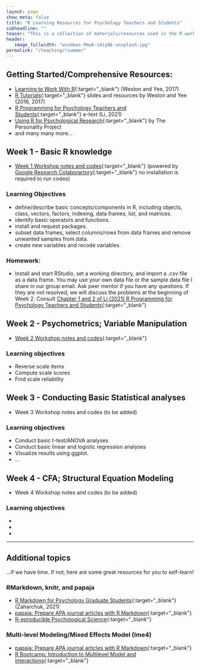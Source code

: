 ```yaml
---
layout: page
show_meta: false
title: "R Learning Resources for Psychology Teachers and Students"
subheadline: ""
teaser: "This is a collection of materials/resources used in the R workshop offered by Dr. Manyu Li for UL Lafayette graduate students in summer 2021. All resources used in the workshop are shared/linked on this page."
header:
   image_fullwidth: "windows-Pmu6-i4iyNE-unsplash.jpg"
permalink: "/teaching/rsummer"
---
```



## Getting Started/Comprehensive Resources:
* [Learning to Work With R](https://www.psychologicalscience.org/observer/learning-to-work-with-r){:target="_blank"} (Weston and Yee, 2017)
* [R Tutorials](https://debyeeneuro.com/r-tutorials/){:target="_blank"} slides and resources by Weston and Yee (2016, 2017)
* [R Programming for Psychology Teachers and Students](https://louis.oercommons.org/courseware/lesson/1310/overview){:target="_blank"} e-text (Li, 2021)
* [Using R for Psychological Research](http://personality-project.org/r/r.guide.html){:target="_blank"} by The Personality Project
* and many many more... 

## Week 1 - Basic R knowledge 
* [Week 1 Workshop notes and codes](https://colab.research.google.com/drive/1LYQIwPKewYRPKejuf3h7MryjLbQi7GKX?usp=sharing){:target="_blank"} (powered by [Google Research Colaborartory](https://colab.research.google.com/notebooks/intro.ipynb?utm_source=scs-index"){:target="_blank"} no installation is required to run codes) 

### Learning Objectives  
* define/describe basic concepts/components in R, including objects, class, vectors, factors, indexing, data frames, list, and matrices. 
* identify basic operators and functions.
* install and request packages. 
* subset data frames, select columns/rows from data frames and remove unwanted samples from data.
* create new variables and recode variables.

### Homework:
* Install and start RStudio, set a working directory, and import a *.csv* file as a data frame. You may use your own data file or the sample data file I share in our group email. Ask peer mentor if you have any questions. If they are not resolved, we will discuss the problems at the beginning of Week 2. Consult [Chapter 1 and 2 of Li (2021) R Programming for Psychology Teachers and Students](https://louis.oercommons.org/courseware/lesson/1310/overview){:target="_blank"} 

## Week 2 - Psychometrics; Variable Manipulation
* [Week 2 Workshop notes and codes](https://colab.research.google.com/drive/1Lv90b6-vp1fS2JtLILeCAruuvs2Y3SWV?usp=sharing){:target="_blank"}

### Learning objectives  
* Reverse scale items
* Compute scale scores
* Find scale reliability

## Week 3 - Conducting Basic Statistical analyses
* Week 3 Workshop notes and codes  (to be added) 

### Learning objectives  
* Conduct basic t-test/ANOVA analyses
* Conduct basic linear and logistic regression analyses
* Visualize results using ggplot.
* ...

## Week 4 - CFA; Structural Equation Modeling 
* Week 4 Workshop notes and codes  (to be added)

### Learning objectives  
* 
* 
* 

---
## Additional topics
...if we have time. If not, here are some great resources for you to self-learn!

### RMarkdown, knitr, and papaja
* [R Markdown for Psychology Graduate Students](https://www.hzaharchuk.com/rmarkdown-guide/){:target="_blank"} (Zaharchuk, 2021)
* [papaja: Prepare APA journal articles with R Markdown](http://frederikaust.com/papaja/){:target="_blank"}  
* [R-eproducible Psychological Science](https://psu-psychology.github.io/r-bootcamp-2019/talks/r-eproducible-science.html){:target="_blank"} 

### Multi-level Modeling/Mixed Effects Model (lme4) 
* [papaja: Prepare APA journal articles with R Markdown](https://benwhalley.github.io/just-enough-r/multilevel-models.html){:target="_blank"}  
* [R Bootcamp: Introduction to Multilevel Model and Interactions](https://quantdev.ssri.psu.edu/tutorials/r-bootcamp-introduction-multilevel-model-and-interactions){:target="_blank"}  